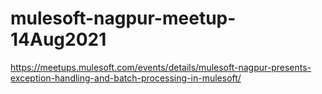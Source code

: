 # mulesoft-nagpur-meetup-14Aug2021
https://meetups.mulesoft.com/events/details/mulesoft-nagpur-presents-exception-handling-and-batch-processing-in-mulesoft/
